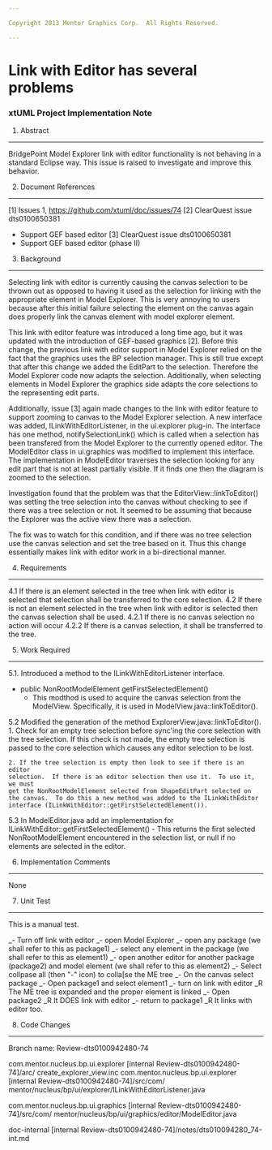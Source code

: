 ```yaml
---

Copyright 2013 Mentor Graphics Corp.  All Rights Reserved.

---
```


# Link with Editor has several problems
### xtUML Project Implementation Note

1. Abstract
-----------
BridgePoint Model Explorer link with editor functionality is not behaving in a
standard Eclipse way. This issue is raised to investigate and improve 
this behavior.


2. Document References
----------------------
[1] Issues 1, https://github.com/xtuml/doc/issues/74
[2] ClearQuest issue dts0100650381
- Support GEF based editor
[3] ClearQuest issue dts0100650381
- Support GEF based editor (phase II)
	

3. Background
-------------
Selecting link with editor is currently causing the canvas selection to be 
thrown out as opposed to having it used as the selection for linking with 
the appropriate element in Model Explorer.  This is very annoying to users 
because after this initial failure selecting the element on the canvas again 
does properly link the canvas element with model explorer element.

This link with editor feature  was introduced a long time ago, but it was 
updated with the introduction of GEF-based graphics [2].  Before this change, 
the previous link with editor support in Model Explorer relied on the fact that
the graphics uses the BP selection manager.  This is still true except that
after this change we added the EditPart to the selection.  Therefore 
the Model Explorer code now adapts the selection.  Additionally, when selecting 
elements in Model Explorer the graphics side adapts the core selections to 
the representing edit parts.

Additionally, issue [3] again made changes to the link with editor feature to
support zooming to canvas to the Model Explorer selection.  A new interface was 
added, ILinkWithEditorListener, in the ui.explorer plug-in. The interface has 
one method, notifySelectionLink() which is called when a selection has been 
transfered from the Model Explorer to the currently opened editor.  The 
ModelEditor class in ui.graphics was modified to implement this interface.  
The implementation in ModelEditor traverses the selection looking
for any edit part that is not at least partially visible.  If it finds one then
the diagram is zoomed to the selection.

Investigation found that the problem was that the EditorView::linkToEditor()
was setting the tree selection into the canvas without checking to see if
there was a tree selection or not.  It seemed to be assuming that because the
Explorer was the active view there was a selection.

The fix was to watch for this condition, and if there was no tree selection 
use the canvas selection and set the tree based on it.  Thus this change 
essentially makes link with editor work in a bi-directional manner.
   
4. Requirements
---------------
4.1 If there is an element selected in the tree when link with editor is 
selected that selection shall be transferred to the core selection.
4.2 If there is not an element selected in the tree when link with editor is 
selected then the canvas selection shall be used.
4.2.1 If there is no canvas selection no action will occur
4.2.2 If there is a canvas selection, it shall be transferred to the tree.

5. Work Required
----------------
5.1. Introduced a method to the ILinkWithEditorListener interface.
- public NonRootModelElement getFirstSelectedElement()
	- This modthod is used to acquire the canvas selection from the ModelView. 
	Specifically, it is used in ModelView.java::linkToEditor().   

5.2 Modified the generation of the method ExplorerView.java::linkToEditor().  
	1. Check for an empty tree selection before sync'ing the core selection
	with the tree selection.  If this check is not made, the empty tree selection 
	is passed to the core selection which causes any editor selection to be lost.
	
	2. If the tree selection is empty then look to see if there is an editor 
	selection.  If there is an editor selection then use it.  To use it, we must 
	get the NonRootModelElement selected from ShapeEditPart selected on
	the canvas.  To do this a new method was added to the ILinkWithEditor 
	interface (ILinkWithEditor::getFirstSelectedElement()).
5.3 In ModelEditor.java add an implementation for ILinkWithEditor::getFirstSelectedElement()
	- This returns the first selected NonRootModelElement encountered in the 
	selection list, or null if no elements are selected in the editor.
	
6. Implementation Comments
--------------------------
None

7. Unit Test
------------
This is a manual test.

_- Turn off link with editor 
_- open Model Explorer
_- open any package (we shall refer to this as package1)
_- select any element in the package (we shall refer to this as element1)
_- open another editor for another package (package2) and  model element (we shall refer to this as element2)
_- Select collpase all (then "-" icon) to colla[se the ME tree
_- On the canvas select package 
_- Open package1 and select element1
_- turn on link with editor
_R The ME tree is expanded and the proper element is linked
_-  Open package2
_R It DOES link with editor
_- return to package1
_R It links with editor too.

8. Code Changes
---------------
Branch name: Review-dts0100942480-74

com.mentor.nucleus.bp.ui.explorer [internal Review-dts0100942480-74]/arc/
    create_explorer_view.inc
com.mentor.nucleus.bp.ui.explorer [internal Review-dts0100942480-74]/src/com/
    mentor/nucleus/bp/ui/explorer/ILinkWithEditorListener.java

com.mentor.nucleus.bp.ui.graphics [internal Review-dts0100942480-74]/src/com/
    mentor/nucleus/bp/ui/graphics/editor/ModelEditor.java

doc-internal [internal Review-dts0100942480-74]/notes/dts010094280_74-int.md

